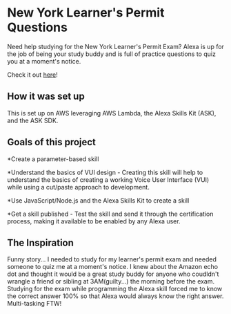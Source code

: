 # New York Learner's Permit Questions

Need help studying for the New York Learner's Permit Exam? Alexa is up for the job of being your study buddy and is full of practice questions to quiz you at a moment's notice.

Check it out [here](https://www.amazon.com/dp/B0747S8F8L)!

## How it was set up

This is set up on AWS leveraging AWS Lambda, the Alexa Skills Kit (ASK), and the ASK SDK.

## Goals of this project

*Create a parameter-based skill 

*Understand the basics of VUI design - Creating this skill will help to understand the basics of creating a working Voice User Interface (VUI) while using a cut/paste approach to development. 

*Use JavaScript/Node.js and the Alexa Skills Kit to create a skill

*Get a skill published - Test the skill and send it through the certification process, making it available to be enabled by any Alexa user.

## The Inspiration

Funny story... I needed to study for my learner's permit exam and needed someone to quiz me at a moment's notice. I knew about the Amazon echo dot and thought it would be a great study buddy for anyone who coudldn't wrangle a friend or sibling at 3AM(guilty...) the morning before the exam. Studying for the exam while programming the Alexa skill forced me to know the correct answer 100% so that Alexa would always know the right answer. Multi-tasking FTW!